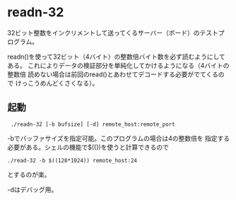 # readn-32

32ビット整数をインクリメントして送ってくるサーバー（ボード）のテストプログラム。

readn()を使って32ビット（4バイト）の整数倍バイト数を必ず読むようにしてある。
これによりデータの検証部分を単純化してかけるようになる（4バイトの整数倍
読めない場合は前回のread()とあわせてデコードする必要がでてくるので
けっこうめんどくさくなる）。

## 起動

     ./readn-32 [-b bufsize] [-d] remote_host:remote_port

-bでバッファサイズを指定可能。このプログラムの場合は4の整数倍を
指定する必要がある。シェルの機能で$(())を使うと計算できるので

    ./read-32 -b $((128*1024)) remote_host:24

とするのが楽。

-dはデバッグ用。
